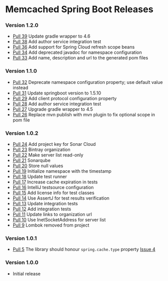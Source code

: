 # Memcached Spring Boot Releases #

### Version 1.2.0 ###

* [Pull 39](https://github.com/sixhours-team/memcached-spring-boot/pull/39) Update gradle wrapper to 4.6
* [Pull 38](https://github.com/sixhours-team/memcached-spring-boot/pull/38) Add author service integration test
* [Pull 36](https://github.com/sixhours-team/memcached-spring-boot/pull/36) Add support for Spring Cloud refresh scope beans
* [Pull 34](https://github.com/sixhours-team/memcached-spring-boot/pull/34) Add deprecated javadoc for namespace configuration
* [Pull 33](https://github.com/sixhours-team/memcached-spring-boot/pull/33) Add name, description and url to the generated pom files

### Version 1.1.0 ###

* [Pull 32](https://github.com/sixhours-team/memcached-spring-boot/pull/32) Deprecate namespace configuration property; use default value instead
* [Pull 31](https://github.com/sixhours-team/memcached-spring-boot/pull/31) Update springboot version to 1.5.10
* [Pull 29](https://github.com/sixhours-team/memcached-spring-boot/pull/29) Add client protocol configuration property
* [Pull 28](https://github.com/sixhours-team/memcached-spring-boot/pull/28) Add author service integration test
* [Pull 27](https://github.com/sixhours-team/memcached-spring-boot/pull/27) Upgrade gradle wrapper to 4.5
* [Pull 26](https://github.com/sixhours-team/memcached-spring-boot/pull/26) Replace mvn publish with mvn plugin to fix optional scope in pom file      

### Version 1.0.2 ###

* [Pull 24](https://github.com/sixhours-team/memcached-spring-boot/pull/24) Add project key for Sonar Cloud
* [Pull 23](https://github.com/sixhours-team/memcached-spring-boot/pull/23) Bintray organization
* [Pull 22](https://github.com/sixhours-team/memcached-spring-boot/pull/22) Make server list read-only
* [Pull 21](https://github.com/sixhours-team/memcached-spring-boot/pull/21) Sonarqube
* [Pull 20](https://github.com/sixhours-team/memcached-spring-boot/pull/20) Store null values
* [Pull 19](https://github.com/sixhours-team/memcached-spring-boot/pull/19) Initialize namespace with the timestamp
* [Pull 18](https://github.com/sixhours-team/memcached-spring-boot/pull/18) Update test runner
* [Pull 17](https://github.com/sixhours-team/memcached-spring-boot/pull/17) Increase cache expiration in tests
* [Pull 16](https://github.com/sixhours-team/memcached-spring-boot/pull/16) IntelliJ testsource configuration
* [Pull 15](https://github.com/sixhours-team/memcached-spring-boot/pull/15) Add license info for test classes
* [Pull 14](https://github.com/sixhours-team/memcached-spring-boot/pull/14) Use AssertJ for test results verification
* [Pull 13](https://github.com/sixhours-team/memcached-spring-boot/pull/13) Update integration tests
* [Pull 12](https://github.com/sixhours-team/memcached-spring-boot/pull/12) Add integration tests
* [Pull 11](https://github.com/sixhours-team/memcached-spring-boot/pull/11) Update links to organization url
* [Pull 10](https://github.com/sixhours-team/memcached-spring-boot/pull/10) Use InetSocketAddress for server list
* [Pull 9](https://github.com/sixhours-team/memcached-spring-boot/pull/9) Lombok removed from project

### Version 1.0.1 ###

* [Pull 5](https://github.com/sixhours-team/memcached-spring-boot/pull/5) The library should honour `spring.cache.type` property [Issue 4](https://github.com/sixhours-team/memcached-spring-boot/issues/4) 

### Version 1.0.0 ###

* Initial release
